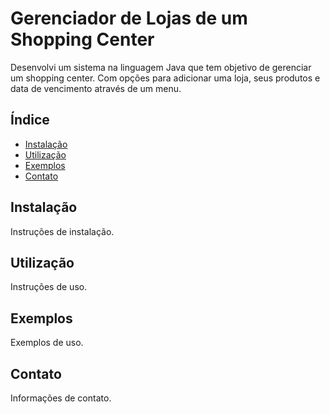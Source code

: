 # Gerenciador de Lojas de um Shopping Center

Desenvolvi um sistema na linguagem Java que tem objetivo de gerenciar um shopping center. Com opções para adicionar uma loja, seus produtos e
data de vencimento através de um menu.

## Índice

- [Instalação](#Instalação)
- [Utilização](#utilização)
- [Exemplos](#exemplos)
- [Contato](#Contato)

## Instalação

Instruções de instalação.

## Utilização

Instruções de uso.

## Exemplos

Exemplos de uso.

## Contato

Informações de contato.
